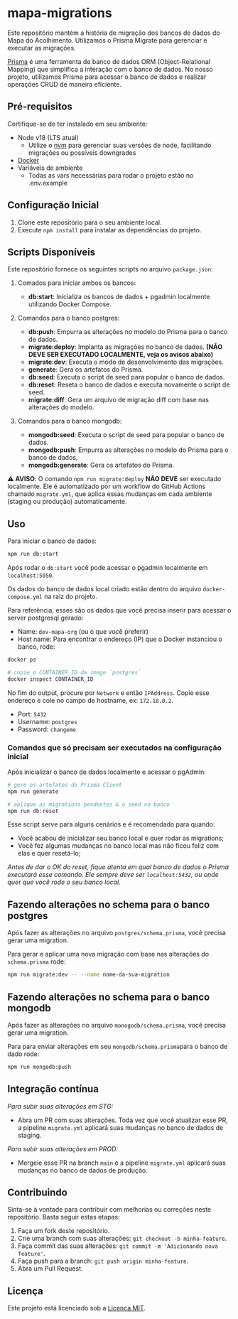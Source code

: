 # mapa-migrations

Este repositório mantém a história de migração dos bancos de dados do Mapa do Acolhimento. Utilizamos o Prisma Migrate para gerenciar e executar as migrações.

[Prisma](https://www.prisma.io/) é uma ferramenta de banco de dados ORM (Object-Relational Mapping) que simplifica a interação com o banco de dados. No nosso projeto, utilizamos Prisma para acessar o banco de dados e realizar operações CRUD de maneira eficiente.

## Pré-requisitos

Certifique-se de ter instalado em seu ambiente:

- Node v18 (LTS atual)
	- Utilize o [nvm](https://github.com/nvm-sh/nvm) para gerenciar suas versões de node, facilitando migrações ou possíveis downgrades
- [Docker](https://docs.docker.com/engine/install/)
- Variáveis de ambiente
	- Todas as vars necessárias para rodar o projeto estão no .env.example

## Configuração Inicial

1. Clone este repositório para o seu ambiente local.
2. Execute `npm install` para instalar as dependências do projeto.

## Scripts Disponíveis

Este repositório fornece os seguintes scripts no arquivo `package.json`:

1. Comados para iniciar ambos os bancos:
	- **db:start**: Inicializa os bancos de dados + pgadmin localmente utilizando Docker Compose.

2. Comandos para o banco postgres:
	- **db:push**: Empurra as alterações no modelo do Prisma para o banco de dados.
	- **migrate:deploy**: Implanta as migrações no banco de dados. **(NÃO DEVE SER EXECUTADO LOCALMENTE, veja os avisos abaixo)**
	- **migrate:dev**: Executa o modo de desenvolvimento das migrações.
	- **generate**: Gera os artefatos do Prisma.
	- **db:seed**: Executa o script de seed para popular o banco de dados.
	- **db:reset**: Reseta o banco de dados e executa novamente o script de seed.
	- **migrate:diff**: Gera um arquivo de migração diff com base nas alterações do modelo.

3. Comandos para o banco mongodb:
	- **mongodb:seed**: Executa o script de seed para popular o banco de dados.
	- **mongodb:push**: Empurra as alterações no modelo do Prisma para o banco de dados,
	- **mongodb:generate**: Gera os artefatos do Prisma.

**⚠️ AVISO**: O comando `npm run migrate:deploy` **NÃO DEVE** ser executado localmente. Ele é automatizado por um workflow do GitHub Actions chamado `migrate.yml`, que aplica essas mudanças em cada ambiente (staging ou produção) automaticamente.


## Uso

Para iniciar o banco de dados:

```bash
npm run db:start
```

Após rodar o `db:start` você pode acessar o pgadmin localmente em `localhost:5050`.

Os dados do banco de dados local criado estão dentro do arquivo `docker-compose.yml` na raíz do projeto.

Para referência, esses são os dados que você precisa inserir para acessar o server postgresql gerado:

- Name: `dev-mapa-org` (ou o que você preferir)
- Host name:
Para encontrar o endereço (IP) que o Docker instanciou o banco, rode:

```bash
docker ps

# copie o CONTAINER_ID da image `postgres`
docker inspect CONTAINER_ID
```

No fim do output, procure por `Network` e então `IPAddress`. Copie esse endereço e cole no campo de hostname, ex: `172.18.0.2`.

- Port: `5432`
- Username: `postgres`
- Password: `changeme`

### Comandos que só precisam ser executados na configuração inicial

Após inicializar o banco de dados localmente e acessar o pgAdmin:

```bash
# gere os artefatos do Prisma Client
npm run generate

# aplique as migrations pendentes & o seed no banco
npm run db:reset
```

Esse script serve para alguns cenários e é recomendado para quando:
- Você acabou de inicializar seu banco local e quer rodar as migrations;
- Você fez algumas mudanças no banco local mas não ficou feliz com elas e quer resetá-lo;

_Antes de dar o OK do reset, fique atenta em qual banco de dados o Prisma executará esse comando. Ele sempre deve ser `localhost:5432`, ou onde quer que você rode o seu banco local._

## Fazendo alterações no schema para o banco postgres

Após fazer as alterações no arquivo `postgres/schema.prisma`, você precisa gerar uma migration.

Para gerar e aplicar uma nova migração com base nas alterações do `schema.prisma` rode:

```bash
npm run migrate:dev -- --name nome-da-sua-migration
```
## Fazendo alterações no schema para o banco mongodb
Após fazer as alterações no arquivo `monogodb/schema.prisma`, você precisa gerar uma migration.

Para para enviar alterações em seu `mongodb/schema.prisma`para o banco de dado rode:

```bash
npm run mongodb:push
```

## Integração contínua

_Para subir suas alterações em STG:_
- Abra um PR com suas alterações. Toda vez que você atualizar esse PR, a pipeline `migrate.yml` aplicará suas mudanças no banco de dados de staging.

_Para subir suas alterações em PROD:_
- Mergeie esse PR na branch `main` e a pipeline `migrate.yml` aplicará suas mudanças no banco de dados de produção.

## Contribuindo

Sinta-se à vontade para contribuir com melhorias ou correções neste repositório. Basta seguir estas etapas:

1. Faça um fork deste repositório.
2. Crie uma branch com suas alterações: `git checkout -b minha-feature`.
3. Faça commit das suas alterações: `git commit -m 'Adicionando nova feature'`.
4. Faça push para a branch: `git push origin minha-feature`.
5. Abra um Pull Request.

## Licença

Este projeto está licenciado sob a [Licença MIT](LICENSE).
